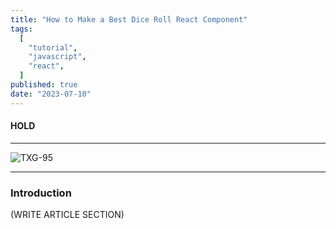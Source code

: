 ```yaml
---
title: "How to Make a Best Dice Roll React Component"
tags:
  [
    "tutorial",
    "javascript",
    "react",
  ]
published: true
date: "2023-07-10"
---
```



#### HOLD

---

![TXG-95](HOLD)

---

### Introduction
(WRITE ARTICLE SECTION)
